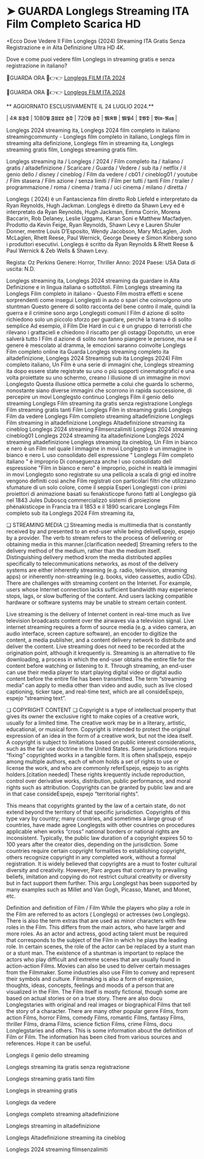 # ➤ GUARDA Longlegs Streaming ITA Film Completo Scarica HD

+Ecco Dove Vedere Il Film Longlegs (2024) Streaming ITA Gratis Senza Registrazione e in Alta Definizione Ultra HD 4K.

Dove e come puoi vedere film Longlegs in streaming gratis e senza registrazione in italiano?

🔴GUARDA ORA 🔴👉👉 [Longlegs FILM ITA 2024](https://t.co/qNtJ1CJiXM)

🔴GUARDA ORA 🔴👉👉 [Longlegs FILM ITA 2024](https://t.co/qNtJ1CJiXM)

** AGGIORNATO ESCLUSIVAMENTE IL 24 LUGLIO 2024.**

| 4𝕶 𝖀𝕳𝕯 | 1080𝕻 𝕱𝖀𝕷𝕷 𝕳𝕯 | 720𝕻 𝕳𝕯 | 𝕸𝕶𝖁 | 𝕸𝕻4 | 𝕯𝖁𝕯 | 𝕭𝖑𝖚-𝕽𝖆𝖞 |

Longlegs 2024 streaming ita, Longlegs 2024 film completo in italiano streamingcommunty - Longlegs film completo in italiano, Longlegs film in streaming alta definizione, Longlegs film in streaming ita, Longlegs streaming gratis film, Longlegs streaming gratis film.

Longlegs streaming ita / Longlegs / 2024 / Film completo ita / italiano / gratis / altadefinizione / Scaricare / Guarda / Vedere / sub ita / netflix / il genio dello / disney / cineblog / Film da vedere / cb01 / cineblog01 / youtube / Film stasera / Film azione / senza limiti / Film per tutti / tanti Film / trailer / programmazione / roma / cinema / trama / uci cinema / milano / diretta /

Longlegs ( 2024) è un Fantascienza film diretto Rob Liefeld e interpretato da Ryan Reynolds, Hugh Jackman. Longlegs è diretto da Shawn Levy ed è interpretato da Ryan Reynolds, Hugh Jackman, Emma Corrin, Morena Baccarin, Rob Delaney, Leslie Uggams, Karan Soni e Matthew Macfadyen. Prodotto da Kevin Feige, Ryan Reynolds, Shawn Levy e Lauren Shuler Donner, mentre Louis D’Esposito, Wendy Jacobson, Mary McLaglen, Josh McLaglen, Rhett Reese, Paul Wernick, George Dewey e Simon Kinberg sono i produttori esecutivi. Longlegs è scritto da Ryan Reynolds & Rhett Reese & Paul Wernick & Zeb Wells & Shawn Levy.

Regista: Oz Perkins
Genere: Horror, Thriller
Anno: 2024
Paese: USA
Data di uscita: N.D.

Longlegs streaming ita, Longlegs 2024 streaming da guardare in Alta Definizione e in lingua italiana o sottotitoli. Film Longlegs streaming ita Longlegs Film completo in italiano - Questo Film mostra effetti e scene sorprendenti come insegui Longlegsti in auto o spari che coinvolgono uno stuntman Questo genere di solito racconta del bene contro il male, quindi la guerra e il crimine sono argo Longlegsti comuni I Film d azione di solito richiedono solo un piccolo sforzo per guardare, perché la trama è di solito semplice Ad esempio, il Film Die Hard in cui c è un gruppo di terroristi che rilevano i grattacieli e chiedono il riscatto per gli ostaggi Dopotutto, un eroe salverà tutto I Film d azione di solito non fanno piangere le persone, ma se il genere è mescolato al dramma, le emozioni saranno coinvolte Longlegs Film completo online ita Guarda Longlegs streaming completo ita altadefinizione, Longlegs 2024 Streaming sub ita Longlegs 2024) Film completo italiano, Un Film è una serie di immagini che, Longlegs streaming ita dopo essere state registrate su uno o più supporti cinematografici e una volta proiettate su uno schermo, creano l illusione di un immagine in movi Longlegsto Questa illusione ottica permette a colui che guarda lo schermo, nonostante siano diverse immagini che scorrono in rapida successione, di percepire un movi Longlegsto continuo Longlegs Film il genio dello streaming Longlegs Film streaming ita gratis senza registrazione Longlegs Film streaming gratis tanti Film Longlegs Film in streaming gratis Longlegs Film da vedere Longlegs Film completo streaming altadefinizione Longlegs Film streaming in altadefinizione Longlegs Altadefinizione streaming ita cineblog Longlegs 2024 streaming Filmsenzalimiti Longlegs 2024 streaming cineblog01 Longlegs 2024 streaming ita altadefinizione Longlegs 2024 streaming altadefinizione Longlegs streaming ita cineblog, Un Film in bianco e nero è un Film nel quale l immagine in movi Longlegsto è un immagine in bianco e nero L uso consolidato dell espressione " Longlegs Film completo italiano " è improprio Di conseguenza anche l uso consolidato dell espressione "Film in bianco e nero" è improprio, poiché in realtà le immagini in movi Longlegsto sono registrate su una pellicola a scala di grigi ed inoltre vengono definiti così anche Film registrati con particolari filtri che utilizzano sfumature di un solo colore, come il seppia Esperi Longlegsti con i primi proiettori di animazione basati su fenakisticope furono fatti al Longlegso già nel 1843 Jules Duboscq commercializzò sistemi di proiezione phénakisticope in Francia tra il 1853 e il 1890 scaricare Longlegs Film completo sub ita Longlegs 2024 Film streaming ita,

❏ STREAMING MEDIA ❏ Streaming media is multimedia that is constantly received by and presented to an end-user while being deliveEspejo, espejo by a provider. The verb to stream refers to the process of delivering or obtaining media in this manner.[clarification needed] Streaming refers to the delivery method of the medium, rather than the medium itself. Distinguishing delivery method krom the media distributed applies specifically to telecommunications networks, as most of the delivery systems are either inherently streaming (e.g. radio, television, streaming apps) or inherently non-streaming (e.g. books, video cassettes, audio CDs). There are challenges with streaming content on the Internet. For example, users whose Internet connection lacks sufficient bandwidth may experience stops, lags, or slow buffering of the content. And users lacking compatible hardware or software systems may be unable to stream certain content.

Live streaming is the delivery of Internet content in real-time much as live television broadcasts content over the airwaves via a television signal. Live internet streaming requires a form of source media (e.g. a video camera, an audio interface, screen capture software), an encoder to digitize the content, a media publisher, and a content delivery network to distribute and deliver the content. Live streaming does not need to be recorded at the origination point, although it krequently is. Streaming is an alternative to file downloading, a process in which the end-user obtains the entire file for the content before watching or listening to it. Through streaming, an end-user can use their media player to start playing digital video or digital audio content before the entire file has been transmitted. The term “streaming media” can apply to media other than video and audio, such as live closed captioning, ticker tape, and real-time text, which are all consideEspejo, espejo “streaming text”.

❏ COPYRIGHT CONTENT ❏ Copyright is a type of intellectual property that gives its owner the exclusive right to make copies of a creative work, usually for a limited time. The creative work may be in a literary, artistic, educational, or musical form. Copyright is intended to protect the original expression of an idea in the form of a creative work, but not the idea itself. A copyright is subject to limitations based on public interest considerations, such as the fair use doctrine in the United States. Some jurisdictions require “fixing” copyrighted works in a tangible form. It is often shaEspejo, espejo among multiple authors, each of whom holds a set of rights to use or license the work, and who are commonly referEspejo, espejo to as rights holders.[citation needed] These rights krequently include reproduction, control over derivative works, distribution, public performance, and moral rights such as attribution. Copyrights can be granted by public law and are in that case consideEspejo, espejo “territorial rights”.

This means that copyrights granted by the law of a certain state, do not extend beyond the territory of that specific jurisdiction. Copyrights of this type vary by country; many countries, and sometimes a large group of countries, have made agree Longlegsts with other countries on procedures applicable when works “cross” national borders or national rights are inconsistent. Typically, the public law duration of a copyright expires 50 to 100 years after the creator dies, depending on the jurisdiction. Some countries require certain copyright formalities to establishing copyright, others recognize copyright in any completed work, without a formal registration. It is widely believed that copyrights are a must to foster cultural diversity and creativity. However, Parc argues that contrary to prevailing beliefs, imitation and copying do not restrict cultural creativity or diversity but in fact support them further. This argu Longlegst has been supported by many examples such as Millet and Van Gogh, Picasso, Manet, and Monet, etc.

Definition and definition of Film / Film While the players who play a role in the Film are referred to as actors ( Longlegs) or actresses (wo Longlegs). There is also the term extras that are used as minor characters with few roles in the Film. This differs from the main actors, who have larger and more roles. As an actor and actress, good acting talent must be required that corresponds to the subject of the Film in which he plays the leading role. In certain scenes, the role of the actor can be replaced by a stunt man or a stunt man. The existence of a stuntman is important to replace the actors who play difficult and extreme scenes that are usually found in action-action Films. Movies can also be used to deliver certain messages from the Filmmaker. Some industries also use Film to convey and represent their symbols and culture. Filmmaking is also a form of expression, thoughts, ideas, concepts, feelings and moods of a person that are visualized in the Film. The Film itself is mostly fictional, though some are based on actual stories or on a true story. There are also docu Longlegstaries with original and real images or biographical Films that tell the story of a character. There are many other popular genre Films, from action Films, horror Films, comedy Films, romantic Films, fantasy Films, thriller Films, drama Films, science fiction Films, crime Films, docu Longlegstaries and others. This is some information about the definition of Film or Film. The information has been cited from various sources and references. Hope it can be useful.

Longlegs il genio dello streaming

Longlegs streaming ita gratis senza registrazione

Longlegs streaming gratis tanti film

Longlegs in streaming gratis

Longlegs da vedere

Longlegs completo streaming altadefinizione

Longlegs streaming in altadefinizione

Longlegs Altadefinizione streaming ita cineblog

Longlegs 2024 streaming filmsenzalimiti
